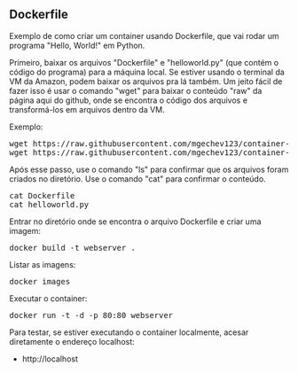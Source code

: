 ## Dockerfile

Exemplo de como criar um container usando Dockerfile, que vai rodar um programa "Hello, World!" em Python.


Primeiro, baixar os arquivos "Dockerfile" e "helloworld.py" (que contém o código do programa) para a máquina local. Se estiver usando o terminal da VM da Amazon, podem baixar os arquivos pra lá também. Um jeito fácil de fazer isso é usar o comando "wget" para baixar o conteúdo "raw" da página aqui do github, onde se encontra o código dos arquivos e transformá-los em arquivos dentro da VM.

Exemplo:
<pre>
wget https://raw.githubusercontent.com/mgechev123/container-docker-python/main/Dockerfile
wget https://raw.githubusercontent.com/mgechev123/container-docker-python/main/helloworld.py
</pre>

Após esse passo, use o comando "ls" para confirmar que os arquivos foram criados no diretório. Use o comando "cat" para confirmar o conteúdo.

<pre>
cat Dockerfile
cat helloworld.py
</pre>

Entrar no diretório onde se encontra o arquivo Dockerfile e criar uma imagem:

<pre>
docker build -t webserver .
</pre>

Listar as imagens:

<pre>
docker images
</pre>

Executar o container:

<pre>
docker run -t -d -p 80:80 webserver
</pre>

Para testar, se estiver executando o container localmente, acesar diretamente o endereço localhost:

* http://localhost
